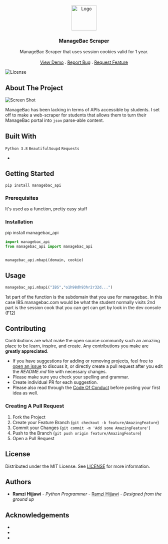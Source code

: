 <br/>
<p align="center">
  <a href="https://github.com/rhijjawi/ManageBac-API">
    <img src="https://s3.imgcdn.dev/UcujO.png" alt="Logo" width="80" height="80">
  </a>

  <h3 align="center">ManageBac Scraper</h3>

  <p align="center">
    ManageBac Scraper that uses session cookies valid for 1 year.
    <br/>
    <br/>
    <a href="https://github.com/rhijjawi/ManageBac-API">View Demo</a>
    .
    <a href="https://github.com/rhijjawi/ManageBac-API/issues">Report Bug</a>
    .
    <a href="https://github.com/rhijjawi/ManageBac-API/issues">Request Feature</a>
  </p>
</p>

![License](https://img.shields.io/github/license/rhijjawi/ManageBac-API) 

## About The Project

![Screen Shot](images/screenshot.png)

ManageBac has been lacking in terms of APIs accessible by students. I set off to make a web-scraper for students that allows them to turn their ManageBac portal into `json` parse-able content.

## Built With

`Python 3.8`
`BeautifulSoup4`
`Requests`

* []()

## Getting Started

`pip install managebac_api`

### Prerequisites

It's used as a function, pretty easy stuff

### Installation

pip install managebac_api
```py
import managebac_api
from managebac_api import managebac_api


managebac_api.mbapi(domain, cookie)
```

## Usage

```py
managebac_api.mbapi("IBS","o1h98dh93hr2r32d...")
```
1st part of the function is the subdomain that you use for managebac. In this case IBS.managebac.com would be what the student normally visits
2nd part is the session cook that you can get can get by look in the dev console (F12)

## Contributing

Contributions are what make the open source community such an amazing place to be learn, inspire, and create. Any contributions you make are **greatly appreciated**.
* If you have suggestions for adding or removing projects, feel free to [open an issue](https://github.com/rhijjawi/ManageBac-API/issues/new) to discuss it, or directly create a pull request after you edit the *README.md* file with necessary changes.
* Please make sure you check your spelling and grammar.
* Create individual PR for each suggestion.
* Please also read through the [Code Of Conduct](https://github.com/rhijjawi/ManageBac-API/blob/main/CODE_OF_CONDUCT.md) before posting your first idea as well.

### Creating A Pull Request

1. Fork the Project
2. Create your Feature Branch (`git checkout -b feature/AmazingFeature`)
3. Commit your Changes (`git commit -m 'Add some AmazingFeature'`)
4. Push to the Branch (`git push origin feature/AmazingFeature`)
5. Open a Pull Request

## License

Distributed under the MIT License. See [LICENSE](https://github.com/rhijjawi/ManageBac-API/blob/main/LICENSE.md) for more information.

## Authors

* **Ramzi Hijjawi** - *Python Programmer* - [Ramzi Hijjawi](https://github.com/rhijjawi/) - *Designed from the ground up*

## Acknowledgements

* []()
* []()
* []()
